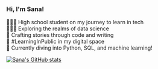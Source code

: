 
### Hi, I'm Sana! 

👩🏻‍💻 High school student on my journey to learn in tech <br/> 
👩🏻‍🎓 Exploring the realms of data science <br/> 
🎨 Crafting stories through code and writing <br/> 
🌷 #LearningInPublic in my digital space <br/> 
💭 Currently diving into Python, SQL, and machine learning! <br/>

<!-- GitHub stats from https://github.com/anuraghazra/github-readme-stats -->
[![Sana's GitHub stats](https://github-readme-stats.vercel.app/api?username=sxnaaintsane&count_private=true&show_icons=true&theme=radical&hide_rank=false)](https://github.com/anuraghazra/github-readme-stats)

